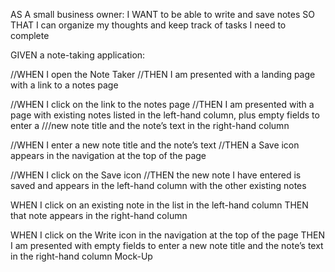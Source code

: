 AS A small business owner:
I WANT to be able to write and save notes
SO THAT I can organize my thoughts and keep track of tasks I need to complete

GIVEN a note-taking application:

//WHEN I open the Note Taker
//THEN I am presented with a landing page with a link to a notes page

//WHEN I click on the link to the notes page
//THEN I am presented with a page with existing notes listed in the left-hand column, plus empty fields to enter a ///new note title and the note’s text in the right-hand column

//WHEN I enter a new note title and the note’s text
//THEN a Save icon appears in the navigation at the top of the page

//WHEN I click on the Save icon
//THEN the new note I have entered is saved and appears in the left-hand column with the other existing notes

WHEN I click on an existing note in the list in the left-hand column
THEN that note appears in the right-hand column

WHEN I click on the Write icon in the navigation at the top of the page
THEN I am presented with empty fields to enter a new note title and the note’s text in the right-hand column
Mock-Up
